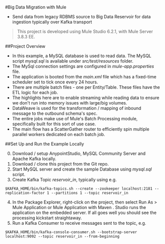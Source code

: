 #Big Data Migration with Mule
* Send data from legacy RDBMS source to Big Data Reservoir for data ingestion typically over Kafka transport 

>This project is developed using Mule Studio 6.2.1, with Mule Server 3.8.3 EE.

##Project Overview
* In this example, a MySQL database is used to read data. The MySQL script *mysql.sql* is available under *src/test/resources* folder.
* The MySql connection settings are configured in *mule-app.properties* file.
* The application is booted from the *main.xml* file which has a fixed-time scheduler set to tick once every 24 hours. 
* There are multiple batch files - one per Entity/Table. These files have the ETL logic for each job.
* The highlights here are to enable streaming while reading data to ensure we don't run into memory issues with large/big volumes.
* DataWeave is used for the transformation / mapping of inbound message to the outbound schema's spec.
* The entire jobs make use of Mule's Batch Processing module, specifically built for this sort of use case.
* The main flow has a ScatterGather router to efficiently spin multiple parallel workers dedicated on each batch job.

##Set Up and Run the Example Locally

0. Download / setup AnypointStudio, MySQL Community Server and Apache Kafka locally. 
1. Download / clone this project from the Git repo.
2. Start MySQL server and create the sample Database using *mysql.sql* script.
3. Create Kafka Topic *reservoir_in*, typically using e.g.
```
$KAFKA_HOME/bin/kafka-topics.sh --create --zookeeper localhost:2181 --replication-factor 1 --partitions 1 --topic reservoir_in
```       
4. In the Package Explorer, right-click on the project, then select Run As > Mule Application or Mule Application with Maven . Studio runs the application on the embedded server. If all goes well you should see the processing kickstart straightaway.
5. Run a Kafka Consumer to receive messages sent to the topic, e.g.
```
$KAFKA_HOME/bin/kafka-console-consumer.sh --bootstrap-server localhost:9092 --topic reservoir_in --from-beginning
```
